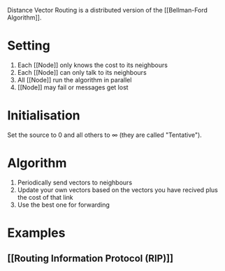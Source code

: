 Distance Vector Routing is a distributed version of the [[Bellman-Ford Algorithm]].
# Setting
1. Each [[Node]] only knows the cost to its neighbours
2. Each [[Node]] can only talk to its neighbours
3. All [[Node]] run the algorithm in parallel
4. [[Node]] may fail or messages get lost
# Initialisation
Set the source to 0 and all others to $\infty$ (they are called "Tentative").
# Algorithm
1. Periodically send vectors to neighbours
2. Update your own vectors based on the vectors you have recived plus the cost of that link
3. Use the best one for forwarding
# Examples
## [[Routing Information Protocol (RIP)]]